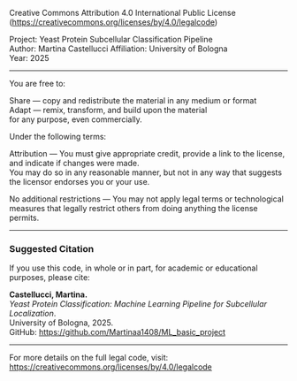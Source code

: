 Creative Commons Attribution 4.0 International Public License  
(https://creativecommons.org/licenses/by/4.0/legalcode)

Project: Yeast Protein Subcellular Classification Pipeline  
Author: Martina Castellucci
Affiliation: University of Bologna  
Year: 2025  

---

You are free to:

Share — copy and redistribute the material in any medium or format  
Adapt — remix, transform, and build upon the material  
for any purpose, even commercially.

Under the following terms:

Attribution — You must give appropriate credit, provide a link to the license, and indicate if changes were made.  
You may do so in any reasonable manner, but not in any way that suggests the licensor endorses you or your use.

No additional restrictions — You may not apply legal terms or technological measures that legally restrict others from doing anything the license permits.

---

### Suggested Citation

If you use this code, in whole or in part, for academic or educational purposes, please cite:

**Castellucci, Martina.**  
*Yeast Protein Classification: Machine Learning Pipeline for Subcellular Localization*.  
University of Bologna, 2025.  
GitHub: https://github.com/Martinaa1408/ML_basic_project

---

For more details on the full legal code, visit:  
https://creativecommons.org/licenses/by/4.0/legalcode
